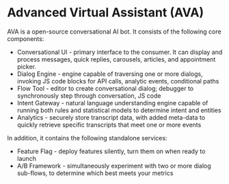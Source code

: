 # Advanced Virtual Assistant (AVA)

AVA is a open-source conversational AI bot. It consists of the following core components:

- Conversational UI - primary interface to the consumer. It can display and process messages, quick replies, carousels, articles, and appointment picker.
- Dialog Engine - engine capable of traversing one or more dialogs, invoking JS code blocks for API calls, analytic events, conditional paths
- Flow Tool - editor to create conversational dialog; debugger to synchronously step through conversation, JS code
- Intent Gateway - natural language understanding engine capable of running both rules and statistical models to determine intent and entities
- Analytics - securely store transcript data, with added meta-data to quickly retrieve specific transcripts that meet one or more events

In addition, it contains the following standalone services:
- Feature Flag - deploy features silently, turn them on when ready to launch
- A/B Framework - simultaneously experiment with two or more dialog sub-flows, to determine which best meets your metrics



